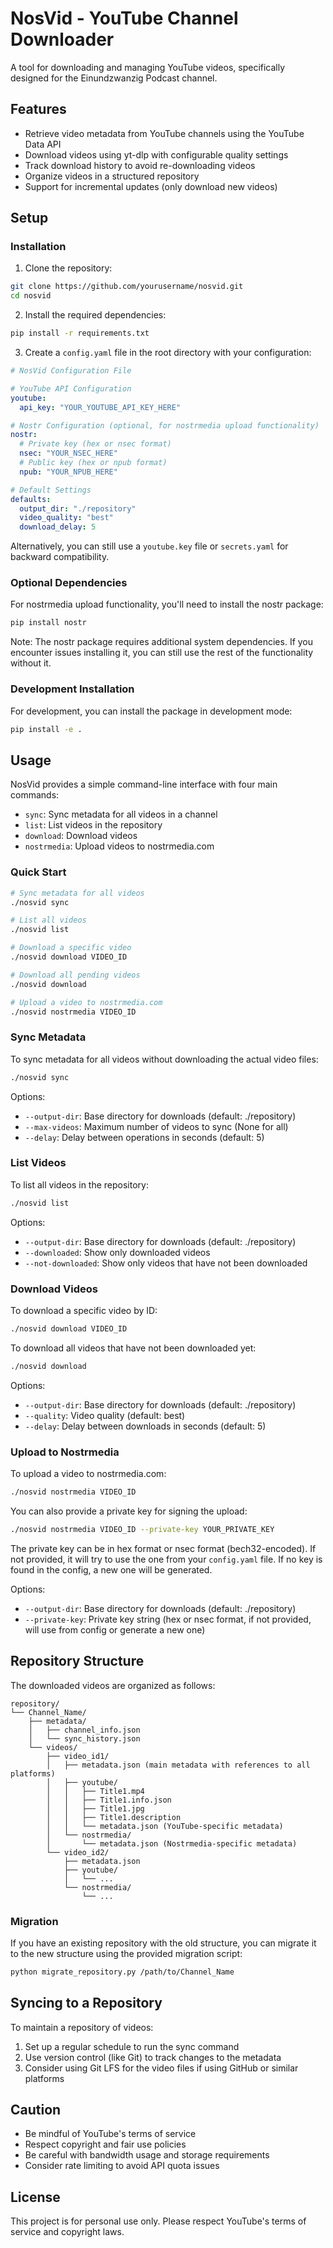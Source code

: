 # NosVid - YouTube Channel Downloader

A tool for downloading and managing YouTube videos, specifically designed for the Einundzwanzig Podcast channel.

## Features

- Retrieve video metadata from YouTube channels using the YouTube Data API
- Download videos using yt-dlp with configurable quality settings
- Track download history to avoid re-downloading videos
- Organize videos in a structured repository
- Support for incremental updates (only download new videos)

## Setup

### Installation

1. Clone the repository:

```bash
git clone https://github.com/yourusername/nosvid.git
cd nosvid
```

2. Install the required dependencies:

```bash
pip install -r requirements.txt
```

3. Create a `config.yaml` file in the root directory with your configuration:

```yaml
# NosVid Configuration File

# YouTube API Configuration
youtube:
  api_key: "YOUR_YOUTUBE_API_KEY_HERE"

# Nostr Configuration (optional, for nostrmedia upload functionality)
nostr:
  # Private key (hex or nsec format)
  nsec: "YOUR_NSEC_HERE"
  # Public key (hex or npub format)
  npub: "YOUR_NPUB_HERE"

# Default Settings
defaults:
  output_dir: "./repository"
  video_quality: "best"
  download_delay: 5
```

Alternatively, you can still use a `youtube.key` file or `secrets.yaml` for backward compatibility.

### Optional Dependencies

For nostrmedia upload functionality, you'll need to install the nostr package:

```bash
pip install nostr
```

Note: The nostr package requires additional system dependencies. If you encounter issues installing it, you can still use the rest of the functionality without it.

### Development Installation

For development, you can install the package in development mode:

```bash
pip install -e .
```

## Usage

NosVid provides a simple command-line interface with four main commands:

- `sync`: Sync metadata for all videos in a channel
- `list`: List videos in the repository
- `download`: Download videos
- `nostrmedia`: Upload videos to nostrmedia.com

### Quick Start

```bash
# Sync metadata for all videos
./nosvid sync

# List all videos
./nosvid list

# Download a specific video
./nosvid download VIDEO_ID

# Download all pending videos
./nosvid download

# Upload a video to nostrmedia.com
./nosvid nostrmedia VIDEO_ID
```

### Sync Metadata

To sync metadata for all videos without downloading the actual video files:

```bash
./nosvid sync
```

Options:
- `--output-dir`: Base directory for downloads (default: ./repository)
- `--max-videos`: Maximum number of videos to sync (None for all)
- `--delay`: Delay between operations in seconds (default: 5)

### List Videos

To list all videos in the repository:

```bash
./nosvid list
```

Options:
- `--output-dir`: Base directory for downloads (default: ./repository)
- `--downloaded`: Show only downloaded videos
- `--not-downloaded`: Show only videos that have not been downloaded

### Download Videos

To download a specific video by ID:

```bash
./nosvid download VIDEO_ID
```

To download all videos that have not been downloaded yet:

```bash
./nosvid download
```

Options:
- `--output-dir`: Base directory for downloads (default: ./repository)
- `--quality`: Video quality (default: best)
- `--delay`: Delay between downloads in seconds (default: 5)

### Upload to Nostrmedia

To upload a video to nostrmedia.com:

```bash
./nosvid nostrmedia VIDEO_ID
```

You can also provide a private key for signing the upload:

```bash
./nosvid nostrmedia VIDEO_ID --private-key YOUR_PRIVATE_KEY
```

The private key can be in hex format or nsec format (bech32-encoded). If not provided, it will try to use the one from your `config.yaml` file. If no key is found in the config, a new one will be generated.

Options:
- `--output-dir`: Base directory for downloads (default: ./repository)
- `--private-key`: Private key string (hex or nsec format, if not provided, will use from config or generate a new one)

## Repository Structure

The downloaded videos are organized as follows:

```
repository/
└── Channel_Name/
    ├── metadata/
    │   ├── channel_info.json
    │   └── sync_history.json
    └── videos/
        ├── video_id1/
        │   ├── metadata.json (main metadata with references to all platforms)
        │   ├── youtube/
        │   │   ├── Title1.mp4
        │   │   ├── Title1.info.json
        │   │   ├── Title1.jpg
        │   │   ├── Title1.description
        │   │   └── metadata.json (YouTube-specific metadata)
        │   └── nostrmedia/
        │       └── metadata.json (Nostrmedia-specific metadata)
        └── video_id2/
            ├── metadata.json
            ├── youtube/
            │   └── ...
            └── nostrmedia/
                └── ...
```

### Migration

If you have an existing repository with the old structure, you can migrate it to the new structure using the provided migration script:

```bash
python migrate_repository.py /path/to/Channel_Name
```

## Syncing to a Repository

To maintain a repository of videos:

1. Set up a regular schedule to run the sync command
2. Use version control (like Git) to track changes to the metadata
3. Consider using Git LFS for the video files if using GitHub or similar platforms

## Caution

- Be mindful of YouTube's terms of service
- Respect copyright and fair use policies
- Be careful with bandwidth usage and storage requirements
- Consider rate limiting to avoid API quota issues

## License

This project is for personal use only. Please respect YouTube's terms of service and copyright laws.
